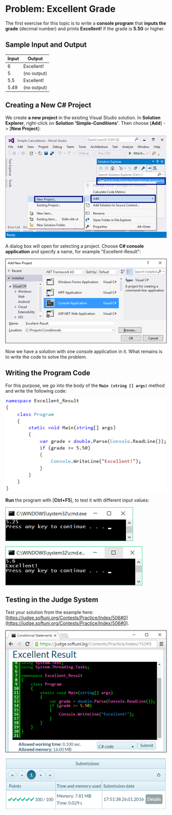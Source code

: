 # Problem: Excellent Grade

The first exercise for this topic is to write a **console program** that **inputs the grade** (decimal number) and prints **Excellent!** if the grade is **5.50** or higher.

## Sample Input and Output

| Input | Output |
| --- | ---- |
| 6 | Excellent! |
| 5 | (no output) |
| 5.5 | Excellent! |
| 5.49 | (no output) |

## Creating a New C# Project

We create **a new project** in the existing Visual Studio solution. In **Solution Explorer**, right-click on **Solution 'Simple-Conditions'**. Then choose [**Add**] -> [**New Project**]:
 
![](/assets/chapter-3-images/09.Excellent-result-01.png)

A dialog box will open for selecting a project. Choose **C# console application** and specify a name, for example "Excellent-Result":
 
![](/assets/chapter-3-images/09.Excellent-result-02.png)
 
Now we have a solution with one console application in it. What remains is to write the code to solve the problem.

## Writing the Program Code

For this purpose, we go into the body of the **`Main (string [] args)`** method and write the following code:

![](/assets/chapter-3-images/09.Excellent-result-03.png)

**Run** the program with [**Ctrl+F5**], to test it with different input values:

![](/assets/chapter-3-images/09.Excellent-result-04.png)

![](/assets/chapter-3-images/09.Excellent-result-05.png)

## Testing in the Judge System

Test your solution from the example here: [https://judge.softuni.org/Contests/Practice/Index/506#0](https://judge.softuni.org/Contests/Practice/Index/506#0).

 ![](/assets/chapter-3-images/09.Excellent-result-06.png)

 ![](/assets/chapter-3-images/09.Excellent-result-07.png)
